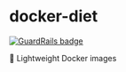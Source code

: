 # docker-diet

[![GuardRails badge](https://badges.production.guardrails.io/moul/docker-diet.svg)](https://www.guardrails.io)

:fries: Lightweight Docker images
